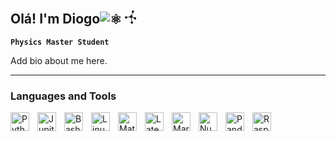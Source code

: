 ## Olá! I'm Diogo![⚛](https://cdn.emojidex.com/emoji/seal/atom_symbol.png "atom symbol") <?xml version="1.0" ?><!DOCTYPE svg  PUBLIC '-//W3C//DTD SVG 1.1//EN'  'http://www.w3.org/Graphics/SVG/1.1/DTD/svg11.dtd'><svg height="21.396px" id="Capa_1" style="enable-background:new 0 0 18.151 21.396;" version="1.1" viewBox="0 0 18.151 21.396" width="18.151px" xml:space="preserve" xmlns="http://www.w3.org/2000/svg" xmlns:xlink="http://www.w3.org/1999/xlink"><g><path d="M12.925,3.887c1.07,0,1.943-0.873,1.943-1.943   S13.995,0,12.925,0s-1.944,0.873-1.944,1.943S11.854,3.887,12.925,3.887z" style="fill-rule:evenodd;clip-rule:evenodd;fill:#231F20;"/><path d="M1.943,13.245c1.07,0,1.943-0.873,1.943-1.943   S3.014,9.358,1.943,9.358S0,10.231,0,11.302S0.873,13.245,1.943,13.245z" style="fill-rule:evenodd;clip-rule:evenodd;fill:#231F20;"/><path d="M16.208,14.717c1.07,0,1.943-0.873,1.943-1.943   s-0.873-1.943-1.943-1.943c-1.071,0-1.944,0.873-1.944,1.943S15.137,14.717,16.208,14.717z" style="fill-rule:evenodd;clip-rule:evenodd;fill:#231F20;"/><path d="M11.227,21.396c1.07,0,1.943-0.873,1.943-1.943   s-0.873-1.943-1.943-1.943s-1.944,0.873-1.944,1.943S10.156,21.396,11.227,21.396z" style="fill-rule:evenodd;clip-rule:evenodd;fill:#231F20;"/><path d="M10.132,12.302c1.299,0,2.358-1.06,2.358-2.358   s-1.059-2.358-2.358-2.358c-1.299,0-2.358,1.06-2.358,2.358S8.833,12.302,10.132,12.302z" style="fill-rule:evenodd;clip-rule:evenodd;fill:#231F20;"/><line style="fill-rule:evenodd;clip-rule:evenodd;fill:none;stroke:#231F20;stroke-width:0.9621;stroke-miterlimit:2.6131;" x1="12.604" x2="10.339" y1="3.358" y2="9.773"/><line style="fill-rule:evenodd;clip-rule:evenodd;fill:none;stroke:#231F20;stroke-width:0.9618;stroke-miterlimit:2.6131;" x1="16.343" x2="10.255" y1="12.884" y2="9.849"/><line style="fill-rule:evenodd;clip-rule:evenodd;fill:none;stroke:#231F20;stroke-width:1.0003;stroke-miterlimit:2.6131;" x1="10.834" x2="10.458" y1="18.416" y2="9.954"/><line style="fill-rule:evenodd;clip-rule:evenodd;fill:none;stroke:#231F20;stroke-width:0.9621;stroke-miterlimit:2.6131;" x1="3.599" x2="10.223" y1="11.261" y2="9.71"/></g><g/><g/><g/><g/><g/><g/><g/><g/><g/><g/><g/><g/><g/><g/><g/></svg>
          
**`Physics Master Student`**

Add bio about me here.

---
       
### Languages and Tools 

<img align="left" alt="Python" width="30px" style="padding-right:10px;" src="https://cdn.jsdelivr.net/gh/devicons/devicon/icons/python/python-original-wordmark.svg" />          
<img align="left" alt="Jupiter" width="30px" style="padding-right:10px;" src="https://cdn.jsdelivr.net/gh/devicons/devicon/icons/jupyter/jupyter-original-wordmark.svg" />
<img align="left" alt="Bash" width="30px" style="padding-right:10px;" src="https://cdn.jsdelivr.net/gh/devicons/devicon/icons/bash/bash-original.svg" />
<img align="left" alt="Linux" width="30px" style="padding-right:10px;" src="https://cdn.jsdelivr.net/gh/devicons/devicon/icons/linux/linux-plain.svg" />
<img align="left" alt="Matlab" width="30px" style="padding-right:10px;" src="https://cdn.jsdelivr.net/gh/devicons/devicon/icons/matlab/matlab-original.svg" />
<img align="left" alt="Latex" width="30px" style="padding-right:10px;" src="https://cdn.jsdelivr.net/gh/devicons/devicon/icons/latex/latex-original.svg" />
<img align="left" alt="Markdown" width="30px" style="padding-right:10px;" src="https://cdn.jsdelivr.net/gh/devicons/devicon/icons/markdown/markdown-original.svg" />
<img align="left" alt="Numpy" width="30px" style="padding-right:10px;" src="https://cdn.jsdelivr.net/gh/devicons/devicon/icons/numpy/numpy-original.svg" />
<img align="left" alt="Pandas" width="30px" style="padding-right:10px;" src="https://cdn.jsdelivr.net/gh/devicons/devicon/icons/pandas/pandas-original-wordmark.svg" />
<img align="left" alt="Raspberrypi" width="30px" style="padding-right:10px;" src="https://cdn.jsdelivr.net/gh/devicons/devicon/icons/raspberrypi/raspberrypi-original.svg" />
<br />

#

          
